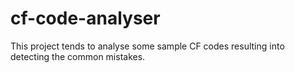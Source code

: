 # cf-code-analyser
This project tends to analyse some sample CF codes resulting into detecting the common mistakes.
